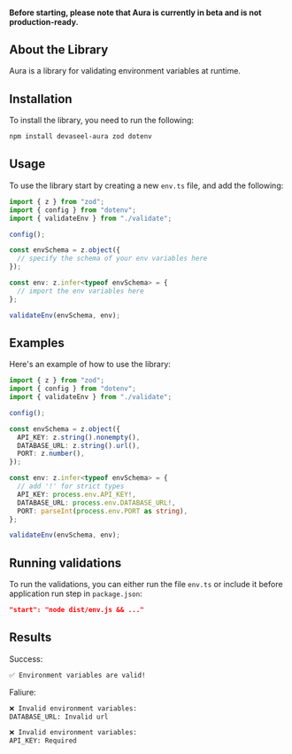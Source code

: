 #### Before starting, please note that Aura is currently in beta and is not production-ready.

## About the Library

Aura is a library for validating environment variables at runtime.

## Installation

To install the library, you need to run the following:

```bash
npm install devaseel-aura zod dotenv
```

## Usage

To use the library start by creating a new `env.ts` file, and add the following:

```ts
import { z } from "zod";
import { config } from "dotenv";
import { validateEnv } from "./validate";

config();

const envSchema = z.object({
  // specify the schema of your env variables here
});

const env: z.infer<typeof envSchema> = {
  // import the env variables here
};

validateEnv(envSchema, env);
```

## Examples

Here's an example of how to use the library:

```ts
import { z } from "zod";
import { config } from "dotenv";
import { validateEnv } from "./validate";

config();

const envSchema = z.object({
  API_KEY: z.string().nonempty(),
  DATABASE_URL: z.string().url(),
  PORT: z.number(),
});

const env: z.infer<typeof envSchema> = {
  // add '!' for strict types
  API_KEY: process.env.API_KEY!,
  DATABASE_URL: process.env.DATABASE_URL!,
  PORT: parseInt(process.env.PORT as string),
};

validateEnv(envSchema, env);
```

## Running validations

To run the validations, you can either run the file `env.ts` or include it before application run step in `package.json`:

```json
"start": "node dist/env.js && ..."
```

## Results

Success:

```bash
✅ Environment variables are valid!
```

Faliure:

```bash
❌ Invalid environment variables:
DATABASE_URL: Invalid url
```

```bash
❌ Invalid environment variables:
API_KEY: Required
```
